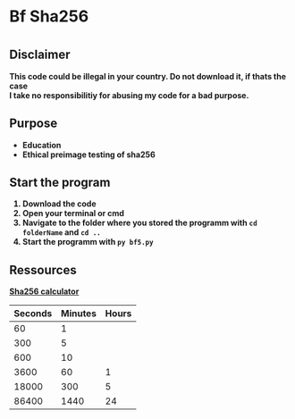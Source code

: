<h1>Bf Sha256<h1>

<h2>Disclaimer</h2>

<b>This code could be illegal in your country.<b> Do not download it, if thats the case<br>
I take no responsibilitiy for abusing my code for a bad purpose.

<h2>Purpose</h2>

* Education
* Ethical preimage testing of sha256

<h2>Start the program</h2>

1. Download the code
2. Open your terminal or cmd
3. Navigate to the folder where you stored the programm with `cd folderName` and `cd ..`
4. Start the programm with `py bf5.py`

<h2>Ressources</h2>

<a href="https://learnmeabitcoin.com/tools/sha256/?string=%23BTC&multiple=1" taget="_blank">Sha256 calculator</a>

| Seconds | Minutes | Hours |
|---------|---------|------|
| 60 | 1 | |
| 300 | 5 | |
| 600 | 10 | |
| 3600 | 60 | 1 |
| 18000 | 300 | 5 |
| 86400 | 1440 | 24 |
